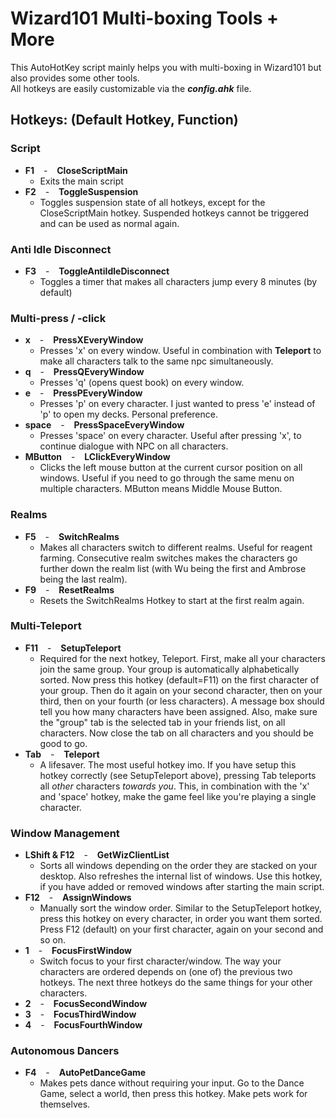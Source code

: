 # Wizard101 Multi-boxing Tools + More
This AutoHotKey script mainly helps you with multi-boxing in Wizard101 but also provides some other tools.  
All hotkeys are easily customizable via the ***config.ahk*** file.
 
## Hotkeys: (Default Hotkey, Function)

### Script

- **F1** &ensp; - &ensp; **CloseScriptMain**
  - Exits the main script
- **F2** &ensp; - &ensp; **ToggleSuspension**
  - Toggles suspension state of all hotkeys, except for the CloseScriptMain hotkey. Suspended hotkeys cannot be triggered and can be used as normal again.

### Anti Idle Disconnect

- **F3** &ensp; - &ensp; **ToggleAntiIdleDisconnect**
  - Toggles a timer that makes all characters jump every 8 minutes (by default)

### Multi-press / -click

- **x** &ensp; - &ensp; **PressXEveryWindow**
  - Presses 'x' on every window. Useful in combination with **Teleport** to make all characters talk to the same npc simultaneously.
- **q** &ensp; - &ensp; **PressQEveryWindow**
  - Presses 'q' (opens quest book) on every window.
- **e** &ensp; - &ensp; **PressPEveryWindow**
  - Presses 'p' on every character. I just wanted to press 'e' instead of 'p' to open my decks. Personal preference.
- **space** &ensp; - &ensp; **PressSpaceEveryWindow**
  - Presses 'space' on every character. Useful after pressing 'x', to continue dialogue with NPC on all characters.
- **MButton** &ensp; - &ensp; **LClickEveryWindow**
  - Clicks the left mouse button at the current cursor position on all windows. Useful if you need to go through the same menu on multiple characters. MButton means Middle Mouse Button.

### Realms

- **F5** &ensp; - &ensp; **SwitchRealms**
  - Makes all characters switch to different realms. Useful for reagent farming. Consecutive realm switches makes the characters go further down the realm list (with Wu being the first and Ambrose being the last realm).
- **F9** &ensp; - &ensp; **ResetRealms**
  - Resets the SwitchRealms Hotkey to start at the first realm again.

### Multi-Teleport

- **F11** &ensp; - &ensp; **SetupTeleport**
  - Required for the next hotkey, Teleport. First, make all your characters join the same group. Your group is automatically alphabetically sorted. Now press this hotkey (default=F11) on the first character of your group. Then do it again on your second character, then on your third, then on your fourth (or less characters). A message box should tell you how many characters have been assigned. Also, make sure the "group" tab is the selected tab in your friends list, on all characters. Now close the tab on all characters and you should be good to go.
- **Tab** &ensp; - &ensp; **Teleport**
  - A lifesaver. The most useful hotkey imo. If you have setup this hotkey correctly (see SetupTeleport above), pressing Tab teleports all *other* characters *towards you*. This, in combination with the 'x' and 'space' hotkey, make the game feel like you're playing a single character.

### Window Management
- **LShift & F12** &ensp; - &ensp; **GetWizClientList**
  - Sorts all windows depending on the order they are stacked on your desktop. Also refreshes the internal list of windows. Use this hotkey, if you have added or removed windows after starting the main script.
- **F12** &ensp; - &ensp; **AssignWindows**
  - Manually sort the window order. Similar to the SetupTeleport hotkey, press this hotkey on every character, in order you want them sorted. Press F12 (default) on your first character, again on your second and so on.
- **1** &ensp; - &ensp; **FocusFirstWindow**
  - Switch focus to your first character/window. The way your characters are ordered depends on (one of) the previous two hotkeys. The next three hotkeys do the same things for your other characters.
- **2** &ensp; - &ensp; **FocusSecondWindow**
- **3** &ensp; - &ensp; **FocusThirdWindow**
- **4** &ensp; - &ensp; **FocusFourthWindow**

### Autonomous Dancers
- **F4** &ensp; - &ensp; **AutoPetDanceGame**
  - Makes pets dance without requiring your input. Go to the Dance Game, select a world, then press this hotkey. Make pets work for themselves.

